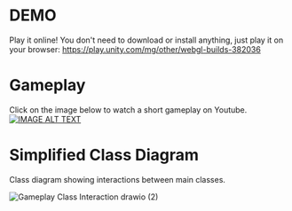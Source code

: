 # DEMO
Play it online! You don't need to download or install anything, just play it on your browser:
https://play.unity.com/mg/other/webgl-builds-382036

# Gameplay
Click on the image below to watch a short gameplay on Youtube.
[![IMAGE ALT TEXT](https://github.com/rojeda24/bombergame/assets/6621062/b7f22e35-13e6-48dc-9b89-8a4e258e9c90)](https://youtu.be/Lky4cr8mrYI "Video Title")



# Simplified Class Diagram
Class diagram showing interactions between main classes.

![Gameplay Class Interaction drawio (2)](https://github.com/snoop24/bombergame/assets/6621062/170dcc44-4cf0-4394-abb4-7a01866ce253)

